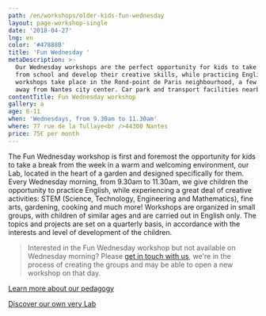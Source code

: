 ```yaml
---
path: /en/workshops/older-kids-fun-wednesday
layout: page-workshop-single
date: '2018-04-27'
lng: en
color: '#47888B'
title: 'Fun Wednesday '
metaDescription: >-
  Our Wednesday workshops are the perfect opportunity for kids to take a break
  from school and develop their creative skills, while practicing English. Our
  workshops take place in the Rond-point de Paris neighbourhood, a few minutes
  away from Nantes city center. Car park and transport facilities nearby.
contentTitle: Fun Wednesday workshop
gallery: a
age: 6-11
when: 'Wednesdays, from 9.30am to 11.30am'
where: 77 rue de la Tullaye<br />44300 Nantes
price: 75€ per month
---
```

The Fun Wednesday workshop is first and foremost the opportunity for kids to take a break from the week in a warm and welcoming environment, our Lab, located in the heart of a garden and designed specifically for them. Every Wednesday morning, from 9.30am to 11.30am, we give children the opportunity to practice English, while experiencing a great deal of creative activities: STEM (Science, Technology, Engineering and Mathematics), fine arts, gardening, cooking and much more! Workshops are organized in small groups, with children of similar ages and are carried out in English only. The topics and projects are set on a quarterly basis, in accordance with the interests and level of development of the children. 

> Interested in the Fun Wednesday workshop but not available on Wednesday morning? Please [get in touch with us](/en/contact-us), we're in the process of creating the groups and may be able to open a new workshop on that day. 

[Learn more about our pedagogy](/en/pedagogy)

[Discover our own very Lab](/en/workshops/)
